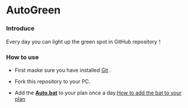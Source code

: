 # AutoGreen
### Introduce

Every day you can light up the green spot in GitHub  repository！


### How to use

* First maske sure you have installed  [Git](https://git-scm.com/) .

* Fork this repository to your PC.

* Add the **<u>Auto.bat</u>** to your plan once a day.[How to add the bat to your plan](https://www.baidu.com/s?ie=utf-8&f=8&rsv_bp=1&tn=baidu&wd=windows%E8%AE%A1%E5%88%92%E4%BB%BB%E5%8A%A1%E6%B7%BB%E5%8A%A0%E8%84%9A%E6%9C%AC&oq=windows%25E8%25AE%25A1%25E5%2588%2592%25E4%25BB%25BB%25E5%258A%25A1&rsv_pq=f4900c910004c9b3&rsv_t=42d5i76nbzUdigDijOuQVnShUAoPTx2z9mC50BqZ5W%2FEEmPZSBQjVb0f7Pk&rqlang=cn&rsv_enter=1&rsv_sug3=9&rsv_sug1=7&rsv_sug7=100&bs=windows%E8%AE%A1%E5%88%92%E4%BB%BB%E5%8A%A1)


